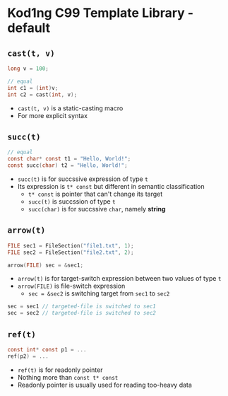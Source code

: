 # Kod1ng C99 Template Library - default

## `cast(t, v)`

```c
long v = 100;

// equal
int c1 = (int)v;
int c2 = cast(int, v);
```

- `cast(t, v)` is a static-casting macro
- For more explicit syntax

## `succ(t)`

```c
// equal
const char* const t1 = "Hello, World!";
const succ(char) t2 = "Hello, World!";
```

- `succ(t)` is for succssive expression of type `t`
- Its expression is `t* const` but different in semantic classification
  - `t* const` is pointer that can't change its target
  - `succ(t)` is succssion of type `t`
  - `succ(char)` is for succssive `char`, namely **string**

## `arrow(t)`

```c
FILE sec1 = FileSection("file1.txt", 1);
FILE sec2 = FileSection("file2.txt", 2);

arrow(FILE) sec = &sec1;
```

- `arrow(t)` is for target-switch expression between two values of type `t`
- `arrow(FILE)` is file-switch expression
  - `sec = &sec2` is switching target from `sec1` to `sec2`

```c
sec = sec1 // targeted-file is switched to sec1
sec = sec2 // targeted-file is switched to sec2
```

## `ref(t)`

```c
const int* const p1 = ...
ref(p2) = ...
```

- `ref(t)` is for readonly pointer
- Nothing more than `const t* const`
- Readonly pointer is usually used for reading too-heavy data
